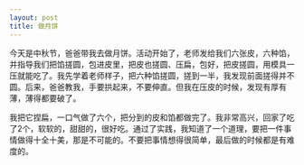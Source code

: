 ```yaml
---
layout: post
title: 做月饼
---
```



今天是中秋节，爸爸带我去做月饼。活动开始了，老师发给我们六张皮，六种馅，并指导我们把馅搓圆，包进皮里，把皮也搓圆、压扁，包好，把皮搓圆，用模具一压就能吃了。我先学着老师样子，把六种馅搓圆，搓到一半，我发现前面搓得并不圆。后来，爸爸教我，手要拱起来，不要伸直。但我在压皮的时候，发现有厚有薄，薄得都要破了。

我把它捏扁，一口气做了六个，把分到的皮和馅都做完了。我非常高兴，回家了吃了2个，软软的，甜甜的，很好吃。通过了实践，我知道了一个道理，要把一件事情做得十全十美，那是不可能的。不要把事情想得很简单，最后做的时候都是有难度的。

